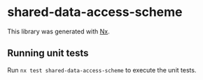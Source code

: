 # shared-data-access-scheme

This library was generated with [Nx](https://nx.dev).

## Running unit tests

Run `nx test shared-data-access-scheme` to execute the unit tests.
